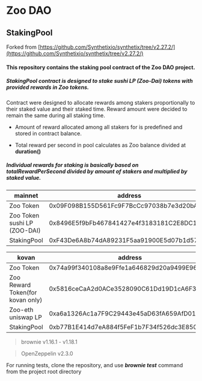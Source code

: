 # Zoo DAO 
## StakingPool

Forked from 
[https://github.com/Synthetixio/synthetix/tree/v2.27.2/](https://github.com/Synthetixio/synthetix/tree/v2.27.2/)

#### This repository contains the staking pool contract of the Zoo DAO project.

##### StakingPool contract is designed to stake sushi LP (Zoo-Dai) tokens with provided rewards in Zoo tokens.

Contract were designed to allocate rewards among stakers proportionally to their staked value and their staked time.
Reward amount were decided to remain the same during all staking time.

* Amount of reward allocated among all stakers for is predefined and stored in contract balance.

* Total reward per second in pool calculates as Zoo balance divided at **duration()**


##### Individual rewards for staking is basically based on totalRewardPerSecond divided by amount of stakers and multiplied by staked value.

| mainnet | address |
| --- | --- |
| Zoo Token | 0x09F098B155D561Fc9F7BcCc97038b7e3d20bAF74 |
| Zoo Token sushi LP (ZOO-DAI) | 0x8496E5f9bFb467841427e4f3183181C2E8DC162b |
| StakingPool | 0xF43De6A8b74dA89231F5aa91900E5d07b1d57046 |

| kovan | address |
| --- | --- |
| Zoo Token | 0x74a99f340108a8e9Ffe1a646829d20a9499E9687 |
| Zoo Reward Token(for kovan only) | 0x5816ceCaA2d0ACe3528090C61Dd19D1cA6F3a4e5 |
| Zoo-eth uniswap LP | 0xa6a1326Ac1a7F9C29443e45aD63fA659AfD01d4d |
| StakingPool | 0xb77B1E414d7eA884f5FeF1b7F34f526dc3E850dE |

> brownie  v1.16.1 - v1.18.1

> OpenZeppelin  v2.3.0

For running tests, clone the repository, and use ***brownie test*** command from the project root directory